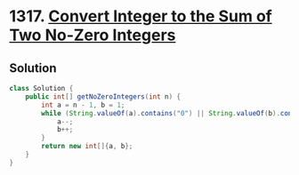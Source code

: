 # 1317. [Convert Integer to the Sum of Two No-Zero Integers](https://leetcode.com/problems/convert-integer-to-the-sum-of-two-no-zero-integers/description/?envType=daily-question&envId=2025-09-08)

## Solution

```java
class Solution {
    public int[] getNoZeroIntegers(int n) {
        int a = n - 1, b = 1;
        while (String.valueOf(a).contains("0") || String.valueOf(b).contains("0")) {
            a--;
            b++;
        }
        return new int[]{a, b};
    }
}
```
